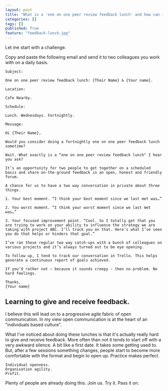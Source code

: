 ```yaml
---
layout: post
title: "What is a 'one on one peer review feedback lunch' and how can it help you build a scalable progressive fabric in any business?"
categories: []
tags: []
published: True
feature: "feedback-lunch.jpg"
---
```


Let me start with a challenge.

Copy and paste the following email and send it to two colleagues you work with on a daily basis.

	Subject: 

	One on one peer review feedback lunch: {Their Name} & {Your name}.

	Location: 

	Cafe Nearby.

	Schedule:

	Lunch. Wednesdays. Fortnightly.

	Message:

	Hi {Their Name},

	Would you consider doing a fortnightly one on one peer feedback lunch sometime?

	Wait. What exactly is a “one on one peer review feedback lunch" I hear you ask?

	It’s an opportunity for two people to get together on a scheduled basis and share on-the-ground feedback in an open, honest and friendly forum.

	A chance for us to have a two way conversation in private about three things.

	1. Your best moment. “I think your best moment since we last met was…”

	2. You worst moment. “I think your worst moment since we last met was…”

	3. Your focused improvement point. “Cool. So I totally get that you are trying to work on your ability to influence the strategy we are taking with project ABC. I’ll track you on that. Here’s what I’ve seen you do that helps or hinders that goal.”

	I’ve ran these regular two way catch-ups with a bunch of colleagues on various projects and it’s always turned out to be eye opening. 

	To follow up, I tend to track our conversation in Trello. This helps generate a continuous report of goals achieved.

	If you’d rather not – because it sounds creepy - then no problem. No hard feelings.

	Thanks,
	{Your name}


## Learning to give and receive feedback.

I believe this will lead on to a progressive agile fabric of open communication. In my view open communication is at the heart of an "individuals based culture".

What I've noticed about doing these lunches is that it's actually really hard to give and receive feedback. More often than not it tends to start off with a very awkward silence. A bit like a first date. It takes some getting used to. But, after a few sessions something changes, people start to become more comfortable with the format and begin to open up. Practice makes perfect.

	Individual openness.
	Organisation agility.
	Profit.

Plenty of people are already doing this. Join us. Try it. Pass it on.

